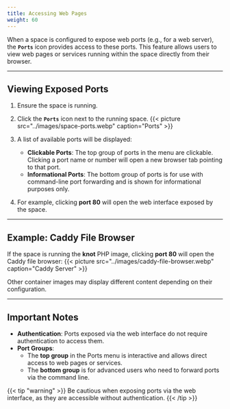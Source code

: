 ```yaml
---
title: Accessing Web Pages
weight: 60
---
```


When a space is configured to expose web ports (e.g., for a web server), the **`Ports`** icon provides access to these ports. This feature allows users to view web pages or services running within the space directly from their browser.

---

## Viewing Exposed Ports

1. Ensure the space is running.
2. Click the **`Ports`** icon next to the running space.
   {{< picture src="../images/space-ports.webp" caption="Ports" >}}

3. A list of available ports will be displayed:
   - **Clickable Ports**: The top group of ports in the menu are clickable. Clicking a port name or number will open a new browser tab pointing to that port.
   - **Informational Ports**: The bottom group of ports is for use with command-line port forwarding and is shown for informational purposes only.

4. For example, clicking **port 80** will open the web interface exposed by the space.

---

## Example: Caddy File Browser

If the space is running the **knot** PHP image, clicking **port 80** will open the Caddy file browser:
{{< picture src="../images/caddy-file-browser.webp" caption="Caddy Server" >}}

Other container images may display different content depending on their configuration.

---

## Important Notes

- **Authentication**: Ports exposed via the web interface do not require authentication to access them.
- **Port Groups**:
  - The **top group** in the Ports menu is interactive and allows direct access to web pages or services.
  - The **bottom group** is for advanced users who need to forward ports via the command line.

{{< tip "warning" >}}
Be cautious when exposing ports via the web interface, as they are accessible without authentication.
{{< /tip >}}

